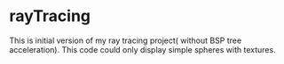 rayTracing
==========

This is initial version of my ray tracing project( without BSP tree acceleration). This code could only display simple spheres with textures.
